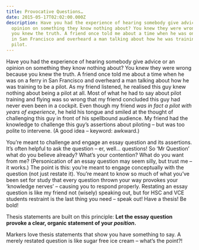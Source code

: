 ```yaml
---
title: Provocative Questions…
date: 2015-05-17T02:02:00.000Z
description: Have you had the experience of hearing somebody give advice or an
  opinion on something they know nothing about? You knew they were wrong because
  you knew the truth. A friend once told me about a time when he was on a ferry
  in San Francisco and overheard a man talking about how he was training to be a
  pilot.
---
```

Have you had the experience of hearing somebody give advice or an opinion on something they know nothing about? You knew they were wrong because you knew the truth. A friend once told me about a time when he was on a ferry in San Francisco and overheard a man talking about how he was training to be a pilot. As my friend listened, he realised this guy knew nothing about being a pilot at all. Most of what he had to say about pilot training and flying was so wrong that my friend concluded this guy had never even been in a cockpit. Even though my friend *was in fact a pilot with years of experience*, he held his tongue and smiled at the thought of challenging this guy in front of his spellbound audience. My friend had the knowledge to challenge this guy’s assertions about piloting – but was too polite to intervene. (A good idea – keyword: awkward.)

You’re meant to challenge and engage an essay question and its assertions. It’s often helpful to ask the question – er, well… questions! So ‘Mr Question’ what do you believe already? What’s your contention? What do you want from me? (Personication of an essay question may seem silly, but trust me – it works.) The point is this: you’re meant to engage conceptually with the question (not just restate it). You’re meant to know so much of what you’ve been set for study that every question thrown your way provokes your ‘knowledge nerves’ – causing you to respond properly. Restating an essay question is like my friend not (wisely) speaking out, but for HSC and VCE students restraint is the last thing you need – speak out! Have a thesis! Be bold!

Thesis statements are built on this principle: **Let the essay question provoke a clear, organic statement of your *position*.**

Markers love thesis statements that show you have something to say. A merely restated question is like sugar free ice cream – what’s the point?!